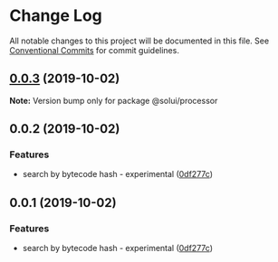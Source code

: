 # Change Log

All notable changes to this project will be documented in this file.
See [Conventional Commits](https://conventionalcommits.org) for commit guidelines.

## [0.0.3](https://github.com/solui/monorepo/compare/v0.0.2...v0.0.3) (2019-10-02)

**Note:** Version bump only for package @solui/processor





## 0.0.2 (2019-10-02)


### Features

* search by bytecode hash - experimental ([0df277c](https://github.com/solui/monorepo/commit/0df277c))





## 0.0.1 (2019-10-02)


### Features

* search by bytecode hash - experimental ([0df277c](https://github.com/solui/monorepo/commit/0df277c))
